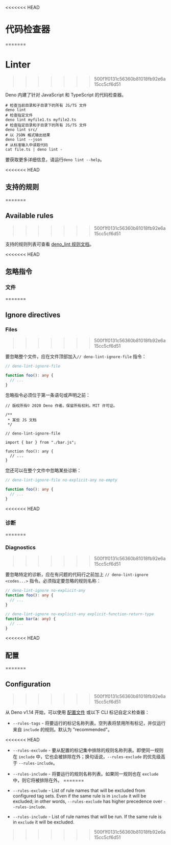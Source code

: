 <<<<<<< HEAD
# 代码检查器
=======
# Linter
>>>>>>> 500f1f0131c56360b81018fb92e6a15cc5cf6d51

Deno 内建了针对 JavaScript 和 TypeScript 的代码检查器。

```shell
# 检查当前目录和子目录下的所有 JS/TS 文件
deno lint
# 检查指定文件
deno lint myfile1.ts myfile2.ts
# 检查指定目录和子目录下的所有 JS/TS 文件
deno lint src/
# 以 JSON 格式输出结果
deno lint --json
# 从标准输入中读取代码
cat file.ts | deno lint -
```

要获取更多详细信息，请运行`deno lint --help`。

<<<<<<< HEAD
## 支持的规则
=======
## Available rules
>>>>>>> 500f1f0131c56360b81018fb92e6a15cc5cf6d51

支持的规则列表可查看 [deno_lint 规则文档](https://lint.deno.land)。

<<<<<<< HEAD
## 忽略指令

### 文件
=======
## Ignore directives

### Files
>>>>>>> 500f1f0131c56360b81018fb92e6a15cc5cf6d51

要忽略整个文件，应在文件顶部加入`// deno-lint-ignore-file` 指令：

```ts
// deno-lint-ignore-file

function foo(): any {
  // ...
}
```

忽略指令必须位于第一条语句或声明之前：

```ts, ignore
// 版权所有© 2020 Deno 作者。保留所有权利。MIT 许可证。

/**
 * 某些 JS 文档
 */

// deno-lint-ignore-file

import { bar } from "./bar.js";

function foo(): any {
  // ...
}
```

您还可以在整个文件中忽略某些诊断：

```ts
// deno-lint-ignore-file no-explicit-any no-empty

function foo(): any {
  // ...
}
```

<<<<<<< HEAD
### 诊断
=======
### Diagnostics
>>>>>>> 500f1f0131c56360b81018fb92e6a15cc5cf6d51

要忽略特定的诊断，应在有问题的代码行之前加上 `// deno-lint-ignore <codes...>`
指令。必须指定要忽略的规则名称：

```ts
// deno-lint-ignore no-explicit-any
function foo(): any {
  // ...
}

// deno-lint-ignore no-explicit-any explicit-function-return-type
function bar(a: any) {
  // ...
}
```

<<<<<<< HEAD
## 配置
=======
## Configuration
>>>>>>> 500f1f0131c56360b81018fb92e6a15cc5cf6d51

从 Deno v1.14 开始，可以使用
[配置文件](../getting_started/configuration_file.md) 或以下 CLI
标记自定义检查器：

- `--rules-tags` - 将要运行的标记名称列表。空列表将禁用所有标记，并仅运行来自
  `include` 的规则。默认为 "recommended"。

<<<<<<< HEAD
- `--rules-exclude` - 要从配置的标记集中排除的规则名称列表。即使同一规则在
  `include` 中，它也会被排除在外；换句话说，`--rules-exclude` 的优先级高于
  `--rules-include`。

- `--rules-include` - 将要运行的规则名称列表。如果同一规则也在 `exclude`
  中，则它将被排除在外。
=======
- `--rules-exclude` - List of rule names that will be excluded from configured
  tag sets. Even if the same rule is in `include` it will be excluded; in other
  words, `--rules-exclude` has higher precedence over `--rules-include`.

- `--rules-include` - List of rule names that will be run. If the same rule is
  in `exclude` it will be excluded.
>>>>>>> 500f1f0131c56360b81018fb92e6a15cc5cf6d51
